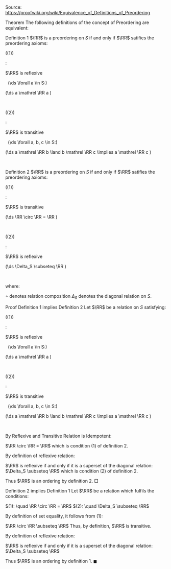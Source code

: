 # 

Source: https://proofwiki.org/wiki/Equivalence_of_Definitions_of_Preordering



Theorem
The following definitions of the concept of Preordering are equivalent:

Definition 1
$\RR$ is a preordering on $S$ if and only if $\RR$ satifies the preordering axioms:




\((1)\)  

$:$  



$\RR$ is reflexive   

  \(\ds \forall a \in S:\)

\(\ds a \mathrel \RR a \)   







  


\((2)\)  

$:$  



$\RR$ is transitive   

  \(\ds \forall a, b, c \in S:\)

\(\ds a \mathrel \RR b \land b \mathrel \RR c \implies a \mathrel \RR c \)   







  



Definition 2
$\RR$ is a preordering on $S$ if and only if $\RR$ satifies the preordering axioms:




\((1)\)  

$:$  



$\RR$ is transitive   



\(\ds \RR \circ \RR = \RR \)   







  


\((2)\)  

$:$  



$\RR$ is reflexive   



\(\ds \Delta_S \subseteq \RR \)   







  

where:

$\circ$ denotes relation composition
$\Delta_S$ denotes the diagonal relation on $S$.


Proof
Definition 1 implies Definition 2
Let $\RR$ be a relation on $S$ satisfying:




\((1)\)  

$:$  



$\RR$ is reflexive   

  \(\ds \forall a \in S:\)

\(\ds a \mathrel \RR a \)   







  


\((2)\)  

$:$  



$\RR$ is transitive   

  \(\ds \forall a, b, c \in S:\)

\(\ds a \mathrel \RR b \land b \mathrel \RR c \implies a \mathrel \RR c \)   







  


By Reflexive and Transitive Relation is Idempotent:

$\RR \circ \RR = \RR$
which is condition $(1)$ of definition 2.

By definition of reflexive relation:

$\RR$ is reflexive if and only if it is a superset of the diagonal relation:
$\Delta_S \subseteq \RR$
which is condition $(2)$ of definition 2.

Thus $\RR$ is an ordering by definition 2.
$\Box$


Definition 2 implies Definition 1
Let $\RR$ be a relation which fulfils the conditions:

$(1): \quad \RR \circ \RR = \RR$
$(2): \quad \Delta_S \subseteq \RR$

By definition of set equality, it follows from $(1)$:

$\RR \circ \RR \subseteq \RR$
Thus, by definition, $\RR$ is transitive.

By definition of reflexive relation:

$\RR$ is reflexive if and only if it is a superset of the diagonal relation:
$\Delta_S \subseteq \RR$

Thus $\RR$ is an ordering by definition 1.
$\blacksquare$





